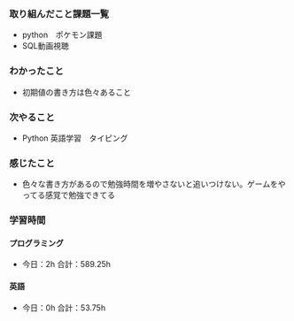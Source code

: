 ### 取り組んだこと課題一覧
- python　ポケモン課題
- SQL動画視聴
### わかったこと
- 初期値の書き方は色々あること
### 次やること
- Python  英語学習　タイピング
### 感じたこと
- 色々な書き方があるので勉強時間を増やさないと追いつけない。ゲームをやってる感覚で勉強できてる
### 学習時間
#### プログラミング
- 今日：2h 合計：589.25h
#### 英語
- 今日：0h 合計：53.75h